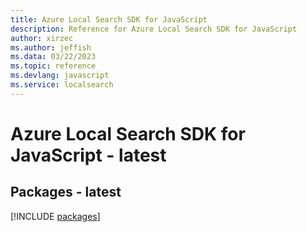 ```yaml
---
title: Azure Local Search SDK for JavaScript
description: Reference for Azure Local Search SDK for JavaScript
author: xirzec
ms.author: jeffish
ms.data: 03/22/2023
ms.topic: reference
ms.devlang: javascript
ms.service: localsearch
---
```

# Azure Local Search SDK for JavaScript - latest
## Packages - latest
[!INCLUDE [packages](local-search-index.md)]
